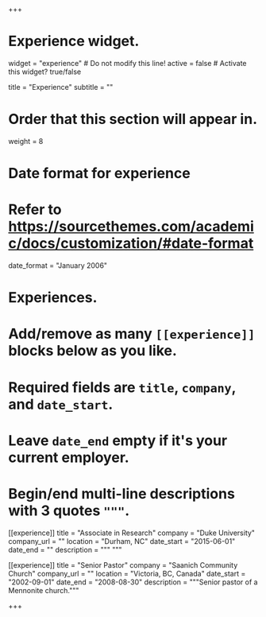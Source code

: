 +++
# Experience widget.
widget = "experience"  # Do not modify this line!
active = false  # Activate this widget? true/false

title = "Experience"
subtitle = ""

# Order that this section will appear in.
weight = 8

# Date format for experience
#   Refer to https://sourcethemes.com/academic/docs/customization/#date-format
date_format = "January 2006"

# Experiences.
#   Add/remove as many `[[experience]]` blocks below as you like.
#   Required fields are `title`, `company`, and `date_start`.
#   Leave `date_end` empty if it's your current employer.
#   Begin/end multi-line descriptions with 3 quotes `"""`.
[[experience]]
  title = "Associate in Research"
  company = "Duke University"
  company_url = ""
  location = "Durham, NC"
  date_start = "2015-06-01"
  date_end = ""
  description = """
  """

[[experience]]
  title = "Senior Pastor"
  company = "Saanich Community Church"
  company_url = ""
  location = "Victoria, BC, Canada"
  date_start = "2002-09-01"
  date_end = "2008-08-30"
  description = """Senior pastor of a Mennonite church."""

+++
